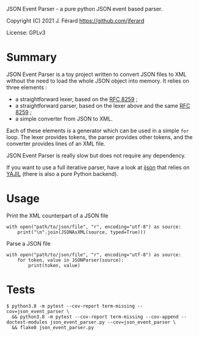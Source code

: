JSON Event Parser - a pure python JSON event based parser.

Copyright (C) 2021 J. Férard <https://github.com/jferard>

License: GPLv3

# Summary
JSON Event Parser is a toy project written to convert JSON files to XML without
the need to load the whole JSON object into memory. It relies on three elements :
* a straightforward lexer, based on the [RFC 8259](
  https://datatracker.ietf.org/doc/html/rfc8259) ;
* a straightforward parser, based on the lexer above and the same [RFC 8259](
  https://datatracker.ietf.org/doc/html/rfc8259) ;
* a simple converter from JSON to XML.

Each of these elements is a generator which can be used in a simple `for` loop.
The lexer provides tokens, the parser provides other tokens, and 
the converter provides lines of an XML file.

JSON Event Parser is really slow but does not require any dependency.

If you want to use a full iterative parser, have a look at 
[ijson](https://pypi.org/project/ijson) that relies on [YAJIL](
http://lloyd.github.com/yajl/) (there is also a pure Python backend). 

# Usage

Print the XML counterpart of a JSON file

    with open("path/to/json/file", "r", encoding="utf-8") as source:
        print("\n".join(JSONAsXML(source, typed=True)))

Parse a JSON file

    with open("path/to/json/file", "r", encoding="utf-8") as source:
        for token, value in JSONParser(source):
            print(token, value)

# Tests

    $ python3.8 -m pytest --cov-report term-missing --cov=json_event_parser \
      && python3.8 -m pytest --cov-report term-missing --cov-append --doctest-modules json_event_parser.py --cov=json_event_parser \
      && flake8 json_event_parser.py


